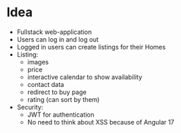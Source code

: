 # Idea
- Fullstack web-application
- Users can log in and log out
- Logged in users can create listings for their Homes
- Listing:
    - images
    - price
    - interactive calendar to show availability
    - contact data
    - redirect to buy page
    - rating (can sort by them)
- Security:
    - JWT for authentication
    - No need to think about XSS because of Angular 17

